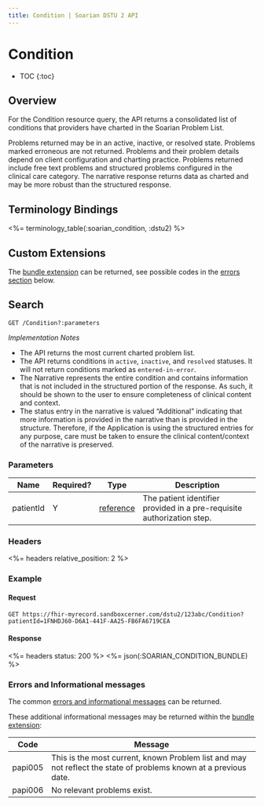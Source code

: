 ```yaml
---
title: Condition | Soarian DSTU 2 API
---
```

 
# Condition

* TOC
{:toc}

## Overview

For the Condition resource query, the API returns a consolidated list of conditions that providers have charted in the Soarian Problem List.  

Problems returned may be in an active, inactive, or resolved state. Problems marked erroneous are not returned. Problems and their problem details depend on client configuration and charting practice. Problems returned include free text problems and structured problems configured in the clinical care category.  The narrative response returns data as charted and may be more robust than the structured response. 


## Terminology Bindings  

<%= terminology_table(:soarian_condition, :dstu2) %>

## Custom Extensions
The [bundle extension] can be returned, see possible codes in the [errors section] below.

## Search           

    GET /Condition?:parameters

_Implementation Notes_

* The API returns the most current charted problem list. 
* The API returns conditions in `active`, `inactive`, and `resolved` statuses. It will not return conditions marked as `entered-in-error`.
* The Narrative represents the entire condition and contains information that is not included in the structured portion of the response. As such, it should be shown to the user to ensure completeness of clinical content and context.
* The status entry in the narrative is valued “Additional” indicating that more information is provided in the narrative than is provided in the structure. Therefore, if the Application is using the structured entries for any purpose, care must be taken to ensure the clinical content/context of the narrative is preserved.

### Parameters      

|Name |Required? | Type | Description
| --- | --- | --- | --- |
| patientId | Y | [reference](http://hl7.org/fhir/DSTU2/search.html#reference) | The patient identifier provided in a pre-requisite authorization step. |

### Headers  

<%= headers relative_position: 2 %>   

### Example

#### Request

    GET https://fhir-myrecord.sandboxcerner.com/dstu2/123abc/Condition?patientId=1FNHDJ60-D6A1-441F-AA25-FB6FA6719CEA

#### Response
 
<%= headers status: 200 %>
<%= json(:SOARIAN_CONDITION_BUNDLE) %>

### Errors and Informational messages

The common [errors and informational messages](../../common-errors) can be returned.

These additional informational messages may be returned within the [bundle extension]:

| Code | Message |
| --- | --- |
| papi005 | This is the most current, known Problem list and may not reflect the state of problems known at a previous date.|
| papi006 | No relevant problems exist.|   

[bundle extension]: ../../#bundle-message-extension
[errors section]: #errors-and-informational-messages